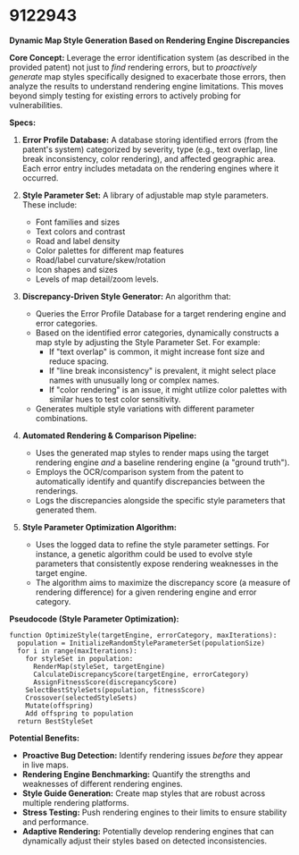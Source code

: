 # 9122943

**Dynamic Map Style Generation Based on Rendering Engine Discrepancies**

**Core Concept:** Leverage the error identification system (as described in the provided patent) not just to *find* rendering errors, but to *proactively generate* map styles specifically designed to exacerbate those errors, then analyze the results to understand rendering engine limitations. This moves beyond simply testing for existing errors to actively probing for vulnerabilities.

**Specs:**

1.  **Error Profile Database:**  A database storing identified errors (from the patent's system) categorized by severity, type (e.g., text overlap, line break inconsistency, color rendering), and affected geographic area. Each error entry includes metadata on the rendering engines where it occurred.

2.  **Style Parameter Set:** A library of adjustable map style parameters. These include:
    *   Font families and sizes
    *   Text colors and contrast
    *   Road and label density
    *   Color palettes for different map features
    *   Road/label curvature/skew/rotation
    *   Icon shapes and sizes
    *   Levels of map detail/zoom levels.

3.  **Discrepancy-Driven Style Generator:**  An algorithm that:
    *   Queries the Error Profile Database for a target rendering engine and error categories.
    *   Based on the identified error categories, dynamically constructs a map style by adjusting the Style Parameter Set.  For example:
        *   If "text overlap" is common, it might increase font size and reduce spacing.
        *   If "line break inconsistency" is prevalent, it might select place names with unusually long or complex names.
        *   If "color rendering" is an issue, it might utilize color palettes with similar hues to test color sensitivity.
    *   Generates multiple style variations with different parameter combinations.

4.  **Automated Rendering & Comparison Pipeline:**
    *   Uses the generated map styles to render maps using the target rendering engine *and* a baseline rendering engine (a "ground truth").
    *   Employs the OCR/comparison system from the patent to automatically identify and quantify discrepancies between the renderings.
    *   Logs the discrepancies alongside the specific style parameters that generated them.

5.  **Style Parameter Optimization Algorithm:**
    *   Uses the logged data to refine the style parameter settings. For instance, a genetic algorithm could be used to evolve style parameters that consistently expose rendering weaknesses in the target engine.
    *   The algorithm aims to maximize the discrepancy score (a measure of rendering difference) for a given rendering engine and error category.

**Pseudocode (Style Parameter Optimization):**

```
function OptimizeStyle(targetEngine, errorCategory, maxIterations):
  population = InitializeRandomStyleParameterSet(populationSize)
  for i in range(maxIterations):
    for styleSet in population:
      RenderMap(styleSet, targetEngine)
      CalculateDiscrepancyScore(targetEngine, errorCategory)
      AssignFitnessScore(discrepancyScore)
    SelectBestStyleSets(population, fitnessScore)
    Crossover(selectedStyleSets)
    Mutate(offspring)
    Add offspring to population
  return BestStyleSet
```

**Potential Benefits:**

*   **Proactive Bug Detection:** Identify rendering issues *before* they appear in live maps.
*   **Rendering Engine Benchmarking:**  Quantify the strengths and weaknesses of different rendering engines.
*   **Style Guide Generation:** Create map styles that are robust across multiple rendering platforms.
*   **Stress Testing:**  Push rendering engines to their limits to ensure stability and performance.
*   **Adaptive Rendering:**  Potentially develop rendering engines that can dynamically adjust their styles based on detected inconsistencies.
